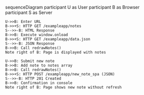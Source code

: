 sequenceDiagram
    participant U as User
    participant B as Browser
    participant S as Server

    U->>B: Enter URL
    B->>+S: HTTP GET /exampleapp/notes
    S-->>-B: HTML Response
    B->>B: Execute window.onload
    B->>+S: HTTP GET /exampleapp/data.json
    S-->>-B: JSON Response
    B->>B: Call redrawNotes()
    Note right of B: Page is displayed with notes

    U->>B: Submit new note
    B->>B: Add note to notes array
    B->>B: Call redrawNotes()
    B->>+S: HTTP POST /exampleapp/new_note_spa (JSON)
    S-->>-B: HTTP 201 Created
    B->>B: Confirmation in console
    Note right of B: Page shows new note without refresh
